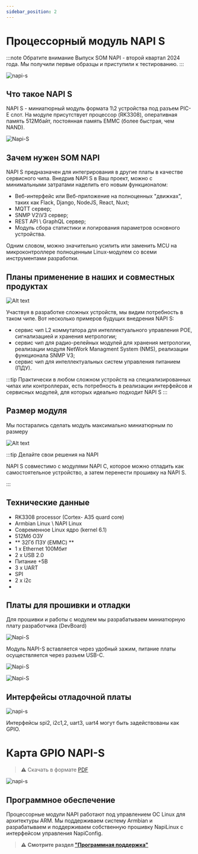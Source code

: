 ```yaml
---
sidebar_position: 2
---
```


# Процессорный модуль NAPI S

:::note Обратите внимание
Выпуск SOM NAPI - второй квартал 2024 года. Мы получили первые образцы и приступили к тестированию.
:::

![napi-s](img-napi-s/som-in-hands.jpg)

## Что такое NAPI S

NAPI S - миниатюрный модуль формата 1\2 устройства под разъем PIC-E слот.  На модуле присутствует процессор (RK3308), оперативная память 512Мбайт, постоянная память EMMC (более быстрая, чем NAND). 

![Napi-S](img-napi-s/napi-s.jpg)

## Зачем нужен SOM NAPI

NAPI S предназначен для интегрирования в другие платы в качестве сервисного чипа. Внедрив NAPI S в Ваш проект, можно с минимальными затратами наделить его новым функционалом:

- Веб-интерфейс или Веб-приложение на полноценных "движках", таких как Flack, Django, NodeJS, React, Nuxt;
- MQTT сервер;
- SNMP V2\V3 сервер;
- REST API \ GraphQL сервер;
- Модуль сбора статистики и логирования параметров основного устройства. 

Одним словом, можно значительно усилить или заменить MCU на микроконтроллере полноценным Linux-модулем со всеми инструментами разработки.

## Планы применение в наших и совместных продуктах


![Alt text](img-napi-s/napi-s-2.jpg)


Участвуя в разработке сложных устройств, мы видим потребность в таком чипе. Вот несколько примеров будущих внедрения NAPI S:

- сервис чип L2 коммутатора для интеллектуального управления POE, сигнализацией и хранения метрологии;
- сервис чип для радио-релейных модулей для хранения метрологии, реализации модуля NetWork Managment System (NMS), реализации функционала SNMP V3;
- сервис чип для интеллектуальных систем управления питанием (ПДУ).

:::tip
Практически в любом сложном устройств на специализированных чипах или контроллерах, есть потребность в реализации интерфейсов и сервисных модулей, для которых идеально подходит NAPI S
:::

## Размер модуля

Мы постарались сделать модуль максимально миниатюрным по размеру 

![Alt text](img-napi-s/napi-s-dim.jpg)



:::tip Делайте свои решения на NAPI

NAPI S совместимо с модулями NAPI C, которое можно отладить как самостоятельное устройство, а затем перенести прошивку на NAPI S.

:::

## Технические данные

- RK3308 processor (Cortex- A35 quard core)
- Armbian Linux \ NAPI Linux
- Современное Linux ядро (kernel 6.1)
- 512Мб ОЗУ
- ** 32Гб ПЗУ (EMMC) **
- 1 х Ethernet 100Мбит
- 2 x USB 2.0 
- Питание +5В 
- 3 x UART
- SPI
- 2 x i2c
- 
## Платы для прошивки и отладки

Для прошивки и работы с модулем мы разрабатываем миниатюрную плату разработчика (DevBoard)

![Napi-S](img-napi-s/napi-s-plate-1.jpg)

Модуль NAPI-S вставляется через удобный зажим, питание платы осуществляется через разъем USB-C.

![Napi-S](img-napi-s/napi-s-plate-2.jpg)


![Napi-S](img-napi-s/som-in-devb.jpg)

## Интерфейсы отладочной платы

![napi-s](img-napi-s/napi-s-plate-pinout.jpg)

Интерфейсы spi2, i2c1,2, uart3, uart4 могут быть задействованы как GPIO.

# Карта GPIO NAPI-S

>:warning: Скачать в формате [PDF](__pdfs/napi-som-chip-gpio.pdf)

![napi-s](img-napi-s/napi-s-gpio-b.jpg)

## Программное обеспечение

Процессорные модули NAPI работают под управлением ОС Linux для архитектуры ARM. Мы поддерживаем систему Armbian и разрабатываем и поддерживаем собственную прошивку NapiLinux с интерфейсом управления NapiConfig.

>:warning: **Смотрите раздел ["Программная поддержка"](/software)**